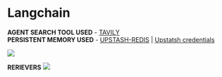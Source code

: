 # Langchain

**AGENT SEARCH TOOL USED** - [TAVILY](https://www.tavily.com/)
<br>
**PERSISTENT MEMORY USED** - [UPSTASH-REDIS](https://js.langchain.com/docs/integrations/stores/upstash_redis_storage/) | [Upstatsh credentials](https://upstash.com/)

<img src="https://js.langchain.com/assets/images/rag_concepts-4499b260d1053838a3e361fb54f376ec.png">

**RERIEVERS**
<img src="https://js.langchain.com/assets/images/retriever_full_docs-e6282aafd63f69ab3fcb26b2cfc46b5c.png">
